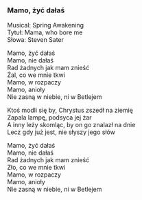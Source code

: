 ### Mamo, żyć dałaś

Musical: Spring Awakening  
Tytuł: Mama, who bore me  
Słowa: Steven Sater  

Mamo, żyć dałaś  
Mamo, nie dałaś  
Rad żadnych jak mam znieść  
Żal, co we mnie tkwi  
Mamo, w rozpaczy  
Mamo, anioły  
Nie zasną w niebie, ni w Betlejem  

Ktoś modli się by, Chrystus zszedł na ziemię  
Zapala lampę, podsyca jej żar  
A inny leży skomląc, by on go znalazł na dnie  
Lecz gdy już jest, nie słyszy jego słów 

Mamo, żyć dałaś  
Mamo, nie dałaś  
Rad żadnych jak mam znieść  
Zło, co we mnie tkwi  
Mamo, w rozpaczy  
Mamo, anioły  
Nie zasną w niebie, ni w Betlejem  
